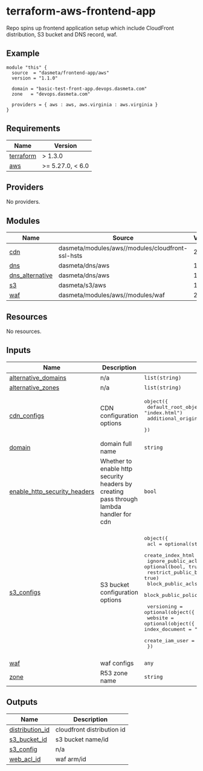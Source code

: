 # terraform-aws-frontend-app
Repo spins up frontend application setup which include CloudFront distribution, S3 bucket and DNS record, waf.

## Example
```hcl
module "this" {
  source  = "dasmeta/frontend-app/aws"
  version = "1.1.0"

  domain = "basic-test-front-app.devops.dasmeta.com"
  zone   = "devops.dasmeta.com"

  providers = { aws : aws, aws.virginia : aws.virginia }
}
```
<!-- BEGINNING OF PRE-COMMIT-TERRAFORM DOCS HOOK -->
## Requirements

| Name | Version |
|------|---------|
| <a name="requirement_terraform"></a> [terraform](#requirement\_terraform) | > 1.3.0 |
| <a name="requirement_aws"></a> [aws](#requirement\_aws) | >= 5.27.0, < 6.0 |

## Providers

No providers.

## Modules

| Name | Source | Version |
|------|--------|---------|
| <a name="module_cdn"></a> [cdn](#module\_cdn) | dasmeta/modules/aws//modules/cloudfront-ssl-hsts | 2.16.0 |
| <a name="module_dns"></a> [dns](#module\_dns) | dasmeta/dns/aws | 1.0.4 |
| <a name="module_dns_alternative"></a> [dns\_alternative](#module\_dns\_alternative) | dasmeta/dns/aws | 1.0.4 |
| <a name="module_s3"></a> [s3](#module\_s3) | dasmeta/s3/aws | 1.2.1 |
| <a name="module_waf"></a> [waf](#module\_waf) | dasmeta/modules/aws//modules/waf | 2.15.6 |

## Resources

No resources.

## Inputs

| Name | Description | Type | Default | Required |
|------|-------------|------|---------|:--------:|
| <a name="input_alternative_domains"></a> [alternative\_domains](#input\_alternative\_domains) | n/a | `list(string)` | `[]` | no |
| <a name="input_alternative_zones"></a> [alternative\_zones](#input\_alternative\_zones) | n/a | `list(string)` | `[]` | no |
| <a name="input_cdn_configs"></a> [cdn\_configs](#input\_cdn\_configs) | CDN configuration options | <pre>object({<br>    default_root_object = optional(string, "index.html")<br>    additional_origins  = optional(any, [])<br>  })</pre> | <pre>{<br>  "additional_origins": [],<br>  "default_root_object": "index.html"<br>}</pre> | no |
| <a name="input_domain"></a> [domain](#input\_domain) | domain full name | `string` | n/a | yes |
| <a name="input_enable_http_security_headers"></a> [enable\_http\_security\_headers](#input\_enable\_http\_security\_headers) | Whether to enable http security headers by creating pass through lambda handler for cdn | `bool` | `false` | no |
| <a name="input_s3_configs"></a> [s3\_configs](#input\_s3\_configs) | S3 bucket configuration options | <pre>object({<br>    acl                     = optional(string, "private")<br>    create_index_html       = optional(bool, true)<br>    ignore_public_acls      = optional(bool, true)<br>    restrict_public_buckets = optional(bool, true)<br>    block_public_acls       = optional(bool, true)<br>    block_public_policy     = optional(bool, true)<br><br>    versioning      = optional(object({ enabled = bool }), { enabled = false })<br>    website         = optional(object({ index_document = string, error_document = string }), { index_document = "index.html", error_document = "index.html" })<br>    create_iam_user = optional(bool, false)<br>  })</pre> | <pre>{<br>  "acl": "private",<br>  "block_public_acls": true,<br>  "block_public_policy": true,<br>  "create_iam_user": false,<br>  "create_index_html": true,<br>  "ignore_public_acls": true,<br>  "restrict_public_buckets": true,<br>  "versioning": {<br>    "enabled": false<br>  },<br>  "website": {<br>    "error_document": "index.html",<br>    "index_document": "index.html"<br>  }<br>}</pre> | no |
| <a name="input_waf"></a> [waf](#input\_waf) | waf configs | `any` | `null` | no |
| <a name="input_zone"></a> [zone](#input\_zone) | R53 zone name | `string` | `null` | no |

## Outputs

| Name | Description |
|------|-------------|
| <a name="output_distribution_id"></a> [distribution\_id](#output\_distribution\_id) | cloudfront distribution id |
| <a name="output_s3_bucket_id"></a> [s3\_bucket\_id](#output\_s3\_bucket\_id) | s3 bucket name/id |
| <a name="output_s3_config"></a> [s3\_config](#output\_s3\_config) | n/a |
| <a name="output_web_acl_id"></a> [web\_acl\_id](#output\_web\_acl\_id) | waf arm/id |
<!-- END OF PRE-COMMIT-TERRAFORM DOCS HOOK -->
